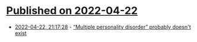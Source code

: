 # [Published on 2022-04-22](index.md)

* [2022-04-22, 21:17:28](https://news.ycombinator.com/item?id=31128272) - [“Multiple personality disorder” probably doesn't exist](https://freddiedeboer.substack.com/p/multiple-personality-disorder-probably)
